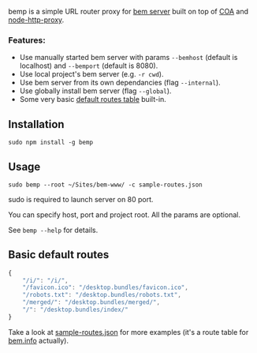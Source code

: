 bemp is a simple URL router proxy for [bem server](http://bem.info/tools/bem/commands/) built on top of [COA](https://github.com/veged/coa) and [node-http-proxy](https://github.com/nodejitsu/node-http-proxy).

### Features:

* Use manually started bem server with params ``--bemhost`` (default is localhost) and ``--bemport`` (default is 8080).
* Use local project's bem server (e.g. ``-r cwd``).
* Use bem server from its own dependancies (flag ``--internal``).
* Use globally install bem server (flag ``--global``).
* Some very basic [default routes table](#basic-default-routes) built-in.


## Installation

``sudo npm install -g bemp``

## Usage
``sudo bemp --root ~/Sites/bem-www/ -c sample-routes.json``

sudo is required to launch server on 80 port.

You can specify host, port and project root. All the params are optional.

See ``bemp --help`` for details.

## Basic default routes

````javascript
{
    "/i/": "/i/",
    "/favicon.ico": "/desktop.bundles/favicon.ico",
    "/robots.txt": "/desktop.bundles/robots.txt",
    "/merged/": "/desktop.bundles/merged/",
    "/": "/desktop.bundles/index/"
}
````

Take a look at [sample-routes.json](https://github.com/tadatuta/bemp/blob/master/sample-routes.json) for more examples (it's a route table for [bem.info](http://bem.info/) actually).